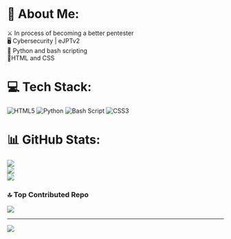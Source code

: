 # 💫 About Me:
⚔️ In process of becoming a better pentester<br>🖥️ Cybersecurity | eJPTv2<br>🦾 Python and bash scripting<br>🧠HTML and CSS<br>


# 💻 Tech Stack:
![HTML5](https://img.shields.io/badge/html5-%23E34F26.svg?style=for-the-badge&logo=html5&logoColor=white) ![Python](https://img.shields.io/badge/python-3670A0?style=for-the-badge&logo=python&logoColor=ffdd54) ![Bash Script](https://img.shields.io/badge/bash_script-%23121011.svg?style=for-the-badge&logo=gnu-bash&logoColor=white) ![CSS3](https://img.shields.io/badge/css3-%231572B6.svg?style=for-the-badge&logo=css3&logoColor=white)
# 📊 GitHub Stats:
![](https://github-readme-stats.vercel.app/api?username=Erikgavs&theme=gotham&hide_border=false&include_all_commits=true&count_private=true)<br/>
![](https://nirzak-streak-stats.vercel.app/?user=Erikgavs&theme=gotham&hide_border=false)<br/>
![](https://github-readme-stats.vercel.app/api/top-langs/?username=Erikgavs&theme=gotham&hide_border=false&include_all_commits=true&count_private=true&layout=compact)

### 🔝 Top Contributed Repo
![](https://github-contributor-stats.vercel.app/api?username=Erikgavs&limit=5&theme=dark&combine_all_yearly_contributions=true)

---
[![](https://visitcount.itsvg.in/api?id=Erikgavs&icon=5&color=12)](https://visitcount.itsvg.in)

<!-- Proudly created with GPRM ( https://gprm.itsvg.in ) -->

